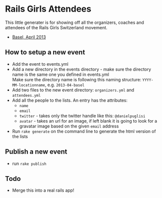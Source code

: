 # Rails Girls Attendees

This little generater is for showing off all the organizers, coaches and attendees of the Rails Girls Switzerland movement.

* [Basel, April 2013](http://railsgirlsswitzerland.github.io/attendees/site/2013_04_basel.html)

## How to setup a new event

* Add the event to events.yml
* Add a new directory in the events directory - make sure the directory name is the same one you defined in events.yml  
  Make sure the directory name is following this naming structure: `YYYY-MM-locationname`, e.g. `2013-04-basel`
* Add two files to the new event directory: `organizers.yml` and `attendees.yml`
* Add all the people to the lists. An entry has the attributes:
  - `name`
  - `email`
  - `twitter` - takes only the twitter handle like this: `@danielpuglisi`
  - `avatar` - takes an url for an image, if left blank it is going to look for a gravatar image based on the given `email` address
* Run `rake generate` on the command line to generate the html version of the lists

## Publish a new event

* run `rake publish`

## Todo

* Merge this into a real rails app!
